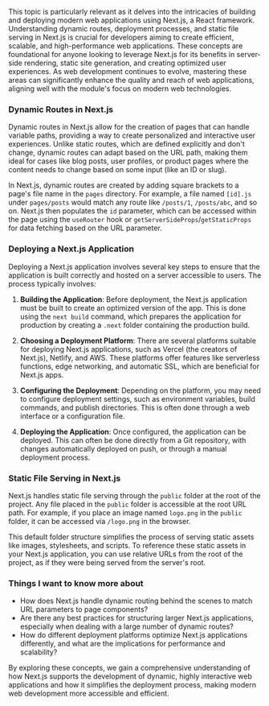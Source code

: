 This topic is particularly relevant as it delves into the intricacies of building and deploying modern web applications using Next.js, a React framework. Understanding dynamic routes, deployment processes, and static file serving in Next.js is crucial for developers aiming to create efficient, scalable, and high-performance web applications. These concepts are foundational for anyone looking to leverage Next.js for its benefits in server-side rendering, static site generation, and creating optimized user experiences. As web development continues to evolve, mastering these areas can significantly enhance the quality and reach of web applications, aligning well with the module's focus on modern web technologies.

### Dynamic Routes in Next.js

Dynamic routes in Next.js allow for the creation of pages that can handle variable paths, providing a way to create personalized and interactive user experiences. Unlike static routes, which are defined explicitly and don't change, dynamic routes can adapt based on the URL path, making them ideal for cases like blog posts, user profiles, or product pages where the content needs to change based on some input (like an ID or slug).

In Next.js, dynamic routes are created by adding square brackets to a page's file name in the `pages` directory. For example, a file named `[id].js` under `pages/posts` would match any route like `/posts/1`, `/posts/abc`, and so on. Next.js then populates the `id` parameter, which can be accessed within the page using the `useRouter` hook or `getServerSideProps`/`getStaticProps` for data fetching based on the URL parameter.

### Deploying a Next.js Application

Deploying a Next.js application involves several key steps to ensure that the application is built correctly and hosted on a server accessible to users. The process typically involves:

1. **Building the Application**: Before deployment, the Next.js application must be built to create an optimized version of the app. This is done using the `next build` command, which prepares the application for production by creating a `.next` folder containing the production build.

2. **Choosing a Deployment Platform**: There are several platforms suitable for deploying Next.js applications, such as Vercel (the creators of Next.js), Netlify, and AWS. These platforms offer features like serverless functions, edge networking, and automatic SSL, which are beneficial for Next.js apps.

3. **Configuring the Deployment**: Depending on the platform, you may need to configure deployment settings, such as environment variables, build commands, and publish directories. This is often done through a web interface or a configuration file.

4. **Deploying the Application**: Once configured, the application can be deployed. This can often be done directly from a Git repository, with changes automatically deployed on push, or through a manual deployment process.

### Static File Serving in Next.js

Next.js handles static file serving through the `public` folder at the root of the project. Any file placed in the `public` folder is accessible at the root URL path. For example, if you place an image named `logo.png` in the `public` folder, it can be accessed via `/logo.png` in the browser.

This default folder structure simplifies the process of serving static assets like images, stylesheets, and scripts. To reference these static assets in your Next.js application, you can use relative URLs from the root of the project, as if they were being served from the server's root.

### Things I want to know more about

- How does Next.js handle dynamic routing behind the scenes to match URL parameters to page components?
- Are there any best practices for structuring larger Next.js applications, especially when dealing with a large number of dynamic routes?
- How do different deployment platforms optimize Next.js applications differently, and what are the implications for performance and scalability?

By exploring these concepts, we gain a comprehensive understanding of how Next.js supports the development of dynamic, highly interactive web applications and how it simplifies the deployment process, making modern web development more accessible and efficient.
